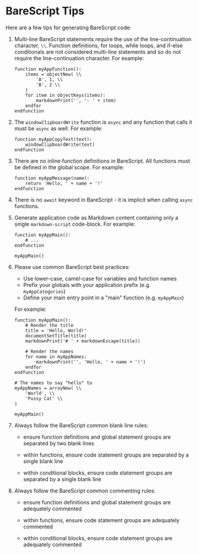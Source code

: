 # BareScript Tips

Here are a few tips for generating BareScript code:

1. Multi-line BareScript statements require the use of the line-continuation character, `\\`.
   Function definitions, for loops, while loops, and if-else conditionals are not considered
   multi-line statements and so do not require the line-continuation character. For example:

   ```barescript
   function myAppFunction():
       items = objectNew( \\
           'A', 1, \\
           'B', 2 \\
       )
       for item in objectKeys(items):
           markdownPrint('', '- ' + item)
       endfor
   endfunction
   ```

2. The `windowClipboardWrite` function is `async` and any function that calls it must be `async` as
   well. For example:

   ```barescript
   function myAppCopyText(text):
       windowClipboardWrite(text)
   endfunction
   ```

3. There are no inline function definitions in BareScript. All functions must be defined in the
   global scope. For example:

   ```barescript
   function myAppMessage(name):
       return 'Hello, ' + name + '!'
   endfunction
   ```

4. There is no `await` keyword in BareScript - it is implicit when calling `async` functions.

5. Generate application code as Markdown content containing only a single `markdown-script`
   code-block. For example:

   ```markdown-script
   function myAppMain():
       # ...
   endfunction

   myAppMain()
   ```

6. Please use common BareScript best practices:

   - Use lower-case, camel-case for variables and function names
   - Prefix your globals with your application prefix (e.g. `myAppCategories`)
   - Define your main entry point in a "main" function (e.g. `myAppMain`)

   For example:

   ```barescript
   function myAppMain():
       # Render the title
       title = 'Hello, World!'
       documentSetTitle(title)
       markdownPrint('# ' + markdownEscape(title))

       # Render the names
       for name in myAppNames:
           markdownPrint('', 'Hello, ' + name + '!')
       endfor
   endfunction

   # The names to say "hello" to
   myAppNames = arrayNew( \\
       'World', \\
       'Pussy Cat' \\
   )

   myAppMain()
   ```

7. Always follow the BareScript common blank line rules:

   - ensure function definitions and global statement groups are separated by two blank lines

   - within functions, ensure code statement groups are separated by a single blank line

   - within conditional blocks, ensure code statement groups are separated by a single blank line

8. Always follow the BareScript common commenting rules:

   - ensure function definitions and global statement groups are adequately commented

   - within functions, ensure code statement groups are adequately commented

   - within conditional blocks, ensure code statement groups are adequately commented
